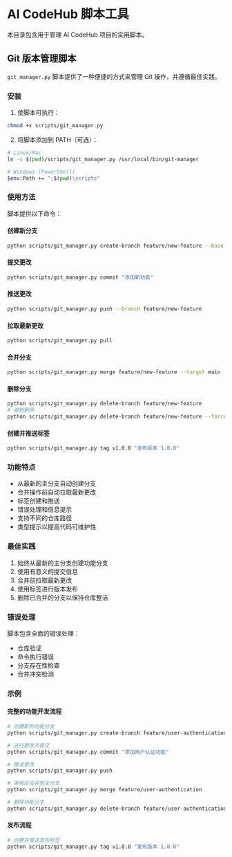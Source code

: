 # AI CodeHub 脚本工具

本目录包含用于管理 AI CodeHub 项目的实用脚本。

## Git 版本管理脚本

`git_manager.py` 脚本提供了一种便捷的方式来管理 Git 操作，并遵循最佳实践。

### 安装

1. 使脚本可执行：
```bash
chmod +x scripts/git_manager.py
```

2. 将脚本添加到 PATH（可选）：
```bash
# Linux/Mac
ln -s $(pwd)/scripts/git_manager.py /usr/local/bin/git-manager

# Windows (PowerShell)
$env:Path += ";$(pwd)\scripts"
```

### 使用方法

脚本提供以下命令：

#### 创建新分支
```bash
python scripts/git_manager.py create-branch feature/new-feature --base main
```

#### 提交更改
```bash
python scripts/git_manager.py commit "添加新功能"
```

#### 推送更改
```bash
python scripts/git_manager.py push --branch feature/new-feature
```

#### 拉取最新更改
```bash
python scripts/git_manager.py pull
```

#### 合并分支
```bash
python scripts/git_manager.py merge feature/new-feature --target main
```

#### 删除分支
```bash
python scripts/git_manager.py delete-branch feature/new-feature
# 强制删除
python scripts/git_manager.py delete-branch feature/new-feature --force
```

#### 创建并推送标签
```bash
python scripts/git_manager.py tag v1.0.0 "发布版本 1.0.0"
```

### 功能特点

- 从最新的主分支自动创建分支
- 合并操作前自动拉取最新更改
- 标签创建和推送
- 错误处理和信息提示
- 支持不同的仓库路径
- 类型提示以提高代码可维护性

### 最佳实践

1. 始终从最新的主分支创建功能分支
2. 使用有意义的提交信息
3. 合并前拉取最新更改
4. 使用标签进行版本发布
5. 删除已合并的分支以保持仓库整洁

### 错误处理

脚本包含全面的错误处理：
- 仓库验证
- 命令执行错误
- 分支存在性检查
- 合并冲突检测

### 示例

#### 完整的功能开发流程
```bash
# 创建新的功能分支
python scripts/git_manager.py create-branch feature/user-authentication

# 进行更改并提交
python scripts/git_manager.py commit "添加用户认证功能"

# 推送更改
python scripts/git_manager.py push

# 审核后合并到主分支
python scripts/git_manager.py merge feature/user-authentication

# 删除功能分支
python scripts/git_manager.py delete-branch feature/user-authentication
```

#### 发布流程
```bash
# 创建并推送发布标签
python scripts/git_manager.py tag v1.0.0 "发布版本 1.0.0"
``` 